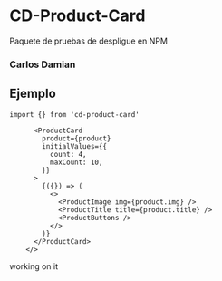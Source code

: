 # CD-Product-Card

Paquete de pruebas de despligue en NPM

### Carlos Damian

## Ejemplo

```
import {} from 'cd-product-card'
```

```
      <ProductCard
        product={product}
        initialValues={{
          count: 4,
          maxCount: 10,
        }}
      >
        {({}) => (
          <>
            <ProductImage img={product.img} />
            <ProductTitle title={product.title} />
            <ProductButtons />
          </>
        )}
      </ProductCard>
    </>
```

working on it 
